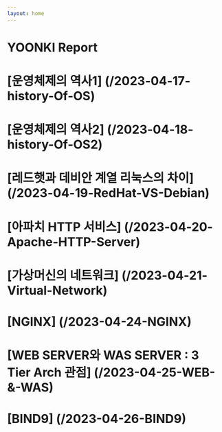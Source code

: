```yaml
---
layout: home
---
```


# YOONKI Report

# [운영체제의 역사1] (/2023-04-17-history-Of-OS)

# [운영체제의 역사2] (/2023-04-18-history-Of-OS2)

# [레드햇과 데비안 계열 리눅스의 차이] (/2023-04-19-RedHat-VS-Debian)

# [아파치 HTTP 서비스] (/2023-04-20-Apache-HTTP-Server)

# [가상머신의 네트워크] (/2023-04-21-Virtual-Network)

# [NGINX] (/2023-04-24-NGINX)

# [WEB SERVER와 WAS SERVER : 3 Tier Arch 관점] (/2023-04-25-WEB-&-WAS)

# [BIND9] (/2023-04-26-BIND9)